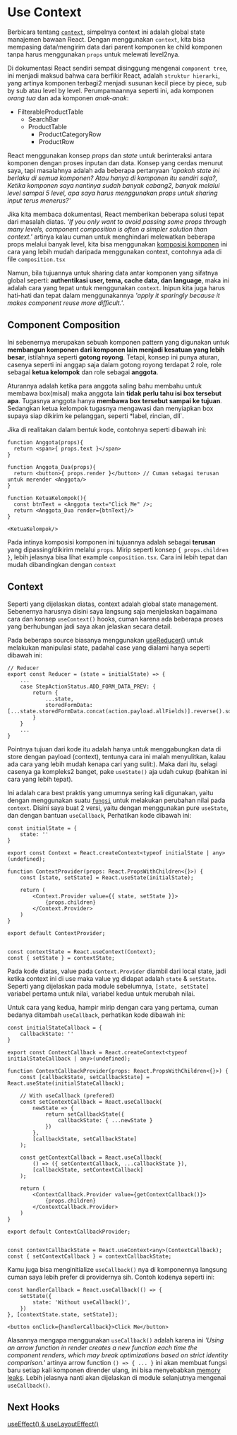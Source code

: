 # Use Context
Berbicara tentang [`context`](https://reactjs.org/docs/context.html), simpelnya context ini adalah global state manajemen bawaan React. Dengan menggunakan `context`, kita bisa mempasing data/mengirim data dari parent komponen ke child komponen tanpa harus menggunakan `props` untuk melewati level2nya. 

Di dokumentasi React sendiri sempat disinggung mengenai `component tree`, ini menjadi maksud bahwa cara berfikir React, adalah `struktur hierarki`, yang artinya komponen terbagi2 menjadi susunan kecil piece by piece, sub by sub atau level by level. Perumpamaannya seperti ini, ada komponen *orang tua* dan ada komponen *anak-anak*:

- FilterableProductTable
    - SearchBar
    - ProductTable
        - ProductCategoryRow
        - ProductRow

React menggunakan konsep *props* dan *state* untuk berinteraksi antara komponen dengan proses inputan dan data. Konsep yang cerdas menurut saya, tapi masalahnya adalah ada beberapa pertanyaan *'apakah state ini berlaku di semua komponen? Atau hanya di komponen itu sendiri saja?, Ketika komponen saya nantinya sudah banyak cabang2, banyak melalui level sampai 5 level, apa saya harus menggunakan props untuk sharing input terus menerus?'*

Jika kita membaca dokumentasi, React memberikan beberapa solusi tepat dari masalah diatas. *'If you only want to avoid passing some props through many levels, component composition is often a simpler solution than context.'* artinya kalau cuman untuk menghindari melewatkan beberapa props melalui banyak level, kita bisa menggunakan [komposisi komponen](https://reactjs.org/docs/composition-vs-inheritance.html) ini cara yang lebih mudah daripada menggunakan context, contohnya ada di file `composition.tsx`

Namun, bila tujuannya untuk sharing data antar komponen yang sifatnya global seperti: **authentikasi user, tema, cache data, dan language**, maka ini adalah cara yang tepat untuk menggunakan `context`. Inipun kita juga harus hati-hati dan tepat dalam menggunakannya *'apply it sparingly because it makes component reuse more difficult.'*.

## Component Composition
Ini sebenernya merupakan sebuah komponen pattern yang digunakan untuk **membangun komponen dari komponen lain menjadi kesatuan yang lebih besar**, istilahnya seperti **gotong royong**. Tetapi, konsep ini punya aturan, casenya seperti ini anggap saja dalam gotong royong terdapat 2 role, role sebagai **ketua kelompok** dan role sebagai **anggota**. 

Aturannya adalah ketika para anggota saling bahu membahu untuk membawa box(misal) maka anggota lain **tidak perlu tahu isi box tersebut apa**. Tugasnya anggota hanya **membawa box tersebut sampai ke tujuan**. Sedangkan ketua kelompok tugasnya mengawasi dan menyiapkan box supaya siap dikirim ke pelanggan, seperti *label, rincian, dll`.

Jika di realitakan dalam bentuk kode, contohnya seperti dibawah ini:
```tsx
function Anggota(props){
  return <span>{ props.text }</span>
}
 
function Anggota_Dua(props){
  return <button>{ props.render }</button> // Cuman sebagai terusan untuk merender <Anggota/>
}
 
function KetuaKelompok(){
  const btnText = <Anggota text="Click Me" />;
  return <Anggota_Dua render={btnText}/>
}

<KetuaKelompok/>
```
Pada intinya komposisi komponen ini tujuannya adalah sebagai **terusan** yang dipassing/dikirim melalui `props`. Mirip seperti konsep `{ props.children }`, lebih jelasnya bisa lihat example `composition.tsx`. Cara ini lebih tepat dan mudah dibandingkan dengan `context`

## Context
Seperti yang dijelaskan diatas, context adalah global state management. Sebenernya harusnya disini saya langsung saja menjelaskan bagaimana cara dan konsep `useContext()` hooks, cuman karena ada beberapa proses yang berhubungan jadi saya akan jelaskan secara detail.

Pada beberapa source biasanya menggunakan [useReducer()](https://reactjs.org/docs/hooks-reference.html#usereducer) untuk melakukan manipulasi state, padahal case yang dialami hanya seperti dibawah ini:

```tsx
// Reducer
export const Reducer = (state = initialState) => {
    ...
    case StepActionStatus.ADD_FORM_DATA_PREV: {
        return {
            ...state,
            storedFormData: [...state.storedFormData.concat(action.payload.allFields)].reverse().sort()
        }
    }
    ...
}
```
Pointnya tujuan dari kode itu adalah hanya untuk menggabungkan data di store dengan payload (context), tentunya cara ini malah menyulitkan, kalau ada cara yang lebih mudah kenapa cari yang sulit:). Maka dari itu, selagi casenya ga kompleks2 banget, pake `useState()` aja udah cukup (bahkan ini cara yang lebih tepat). 

Ini adalah cara best praktis yang umumnya sering kali digunakan, yaitu dengan menggunakan suatu [`fungsi`](https://reactjs.org/docs/context.html#before-you-use-context) untuk melakukan perubahan nilai pada `context`. Disini saya buat 2 versi, yaitu dengan menggunakan pure `useState`, dan dengan bantuan `useCallback`, Perhatikan kode dibawah ini: 

```tsx
const initialState = {
    state: ''
}

export const Context = React.createContext<typeof initialState | any>(undefined);

function ContextProvider(props: React.PropsWithChildren<{}>) {
    const [state, setState] = React.useState(initialState);

    return (
        <Context.Provider value={{ state, setState }}>
            {props.children}
        </Context.Provider>
    )
}

export default ContextProvider;


const contextState = React.useContext(Context);
const { setState } = contextState;
```

Pada kode diatas, value pada `Context.Provider` diambil dari local state, jadi ketika context ini di use maka value yg didapat adalah `state` & `setState`. Seperti yang dijelaskan pada module sebelumnya, `[state, setState]` variabel pertama untuk nilai, variabel kedua untuk merubah nilai.

Untuk cara yang kedua, hampir mirip dengan cara yang pertama, cuman bedanya ditambah `useCallback`, perhatikan kode dibawah ini:
```tsx
const initialStateCallback = {
    callbackState: ''
}

export const ContextCallback = React.createContext<typeof initialStateCallback | any>(undefined);

function ContextCallbackProvider(props: React.PropsWithChildren<{}>) {
    const [callbackState, setCallbackState] = React.useState(initialStateCallback);

    // With useCallback (prefered)
    const setContextCallback = React.useCallback(
        newState => {
            return setCallbackState({
                callbackState: { ...newState }
            })
        },
        [callbackState, setCallbackState]
    );

    const getContextCallback = React.useCallback(
        () => ({ setContextCallback, ...callbackState }),
        [callbackState, setContextCallback]
    );

    return (
        <ContextCallback.Provider value={getContextCallback()}>
            {props.children}
        </ContextCallback.Provider>
    )
}

export default ContextCallbackProvider;


const contextCallbackState = React.useContext<any>(ContextCallback);
const { setContextCallback } = contextCallbackState;
```

Kamu juga  bisa menginitialize `useCallback()` nya di komponennya langsung cuman saya lebih prefer di providernya sih. Contoh kodenya seperti ini:

```tsx
const handlerCallback = React.useCallback(() => {
    setState({
        state: 'Without useCallback()',
    })
}, [contextState.state, setState]);

<button onClick={handlerCallback}>Click Me</button>
```

Alasannya mengapa menggunakan `useCallback()` adalah karena ini *'Using an arrow function in render creates a new function each time the component renders, which may break optimizations based on strict identity comparison.'* artinya arrow function `() => { ... }` ini akan membuat fungsi baru setiap kali komponen dirender ulang, ini bisa menyebabkan [memory leaks](https://www.lambdatest.com/blog/eradicating-memory-leaks-in-javascript/). Lebih jelasnya nanti akan dijelaskan di module selanjutnya mengenai `useCallback()`.


## Next Hooks
[useEffect() & useLayoutEffect()](https://reactjs.org/docs/hooks-reference.html#usereducer)


